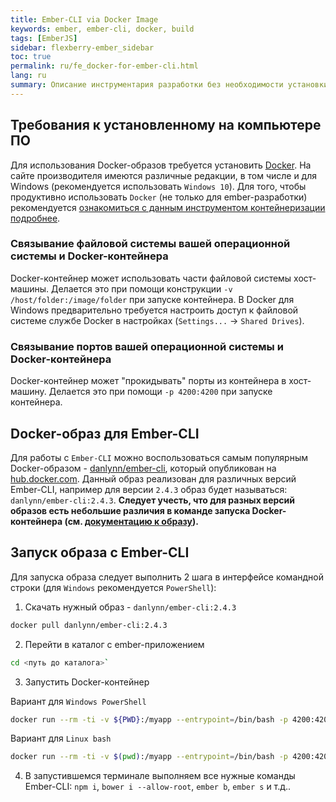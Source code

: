 ```yaml
---
title: Ember-CLI via Docker Image
keywords: ember, ember-cli, docker, build
tags: [EmberJS]
sidebar: flexberry-ember_sidebar
toc: true
permalink: ru/fe_docker-for-ember-cli.html
lang: ru
summary: Описание инструментария разработки без необходимости установки всего его многообразия на компьютер разработчика (обязательно иметь установленный Docker). 
---
```


## Требования к установленному на компьютере ПО

Для использования Docker-образов требуется установить [Docker](https://www.docker.com/). На сайте производителя имеются различные редакции, в том числе и для Windows (рекомендуется использовать `Windows 10`). Для того, чтобы продуктивно использовать `Docker` (не только для ember-разработки) рекомендуется [ознакомиться с данным инструментом контейнеризации подробнее](gbt_deployment_docker.html).

### Связывание файловой системы вашей операционной системы и Docker-контейнера

Docker-контейнер может использовать части файловой системы хост-машины. Делается это при помощи конструкции `-v /host/folder:/image/folder` при запуске контейнера. В Docker для Windows предварительно требуется настроить доступ к файловой системе службе Docker в настройках (`Settings...` -> `Shared Drives`).

### Связывание портов вашей операционной системы и Docker-контейнера

Docker-контейнер может "прокидывать" порты из контейнера в хост-машину. Делается это при помощи `-p 4200:4200` при запуске контейнера.

## Docker-образ для Ember-CLI

Для работы с `Ember-CLI` можно воспользоваться самым популярным Docker-образом - [danlynn/ember-cli](https://hub.docker.com/r/danlynn/ember-cli/), который опубликован на [hub.docker.com](https://hub.docker.com). Данный образ реализован для различных версий Ember-CLI, например для версии `2.4.3` образ будет называться: `danlynn/ember-cli:2.4.3`. **Следует учесть, что для разных версий образов есть небольшие различия в команде запуска Docker-контейнера (см. [документацию к образу](https://hub.docker.com/r/danlynn/ember-cli/)).**

## Запуск образа с Ember-CLI

Для запуска образа следует выполнить 2 шага в интерфейсе командной строки (для `Windows` рекомендуется `PowerShell`):
1) Скачать нужный образ - `danlynn/ember-cli:2.4.3`

``` bash
docker pull danlynn/ember-cli:2.4.3
```

2) Перейти в каталог с ember-приложением
  
``` bash
cd <путь до каталога>`
```

3) Запустить Docker-контейнер

Вариант для `Windows PowerShell`
``` bash
docker run --rm -ti -v ${PWD}:/myapp --entrypoint=/bin/bash -p 4200:4200 -p 49153:49153 -p 7357:7357 danlynn/ember-cli:2.4.3
```

Вариант для `Linux bash`

``` bash
docker run --rm -ti -v $(pwd):/myapp --entrypoint=/bin/bash -p 4200:4200 -p 49153:49153 -p 7357:7357 danlynn/ember-cli:2.4.3
```

4) В запустившемся терминале выполняем все нужные команды Ember-CLI: `npm i`, `bower i --allow-root`, `ember b`, `ember s` и т.д..